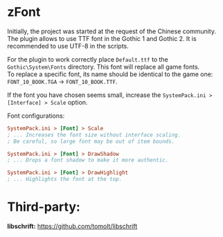 # zFont
Initially, the project was started at the request of the Chinese community.  
The plugin allows to use TTF font in the Gothic 1 and Gothic 2. It is recommended to use UTF-8 in the scripts.  
  
  
For the plugin to work correctly place `Default.ttf` to the `Gothic\System\Fonts` directory. This font will replace all game fonts.  
To replace a specific font, its name should be identical to the game one: `FONT_10_BOOK.TGA` -> `FONT_10_BOOK.TTF`.  

If the font you have chosen seems small, increase the `SystemPack.ini > [Interface] > Scale` option.  

Font configurations:
```ini
SystemPack.ini > [Font] > Scale
; ... Increases the font size without interface scaling.
; Be careful, so large font may be out of item bounds.

SystemPack.ini > [Font] > DrawShadow
; ... Drops a font shadow to make it more authentic.

SystemPack.ini > [Font] > DrawHighlight
; ... Highlights the font at the top.
```

# Third-party:  
**libschrift:** https://github.com/tomolt/libschrift
